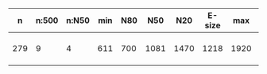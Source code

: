 n    |n:500  |n:N50  |min  |N80  |N50   |N20   |E-size  |max   |sum   |name
---  |---    |---    |---  |---  |---   |---   |---     |---   |---   |---
279  |9      |4      |611  |700  |1081  |1470  |1218    |1920  |9690  |output-16-unitigs.fa
